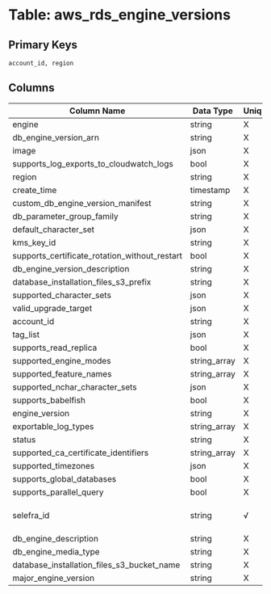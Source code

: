 # Table: aws_rds_engine_versions

## Primary Keys 

```
account_id, region
```


## Columns 

|  Column Name   |  Data Type  | Uniq | Nullable | Description | 
|  ----  | ----  | ----  | ----  | ---- | 
| engine | string | X | √ |  | 
| db_engine_version_arn | string | X | √ |  | 
| image | json | X | √ |  | 
| supports_log_exports_to_cloudwatch_logs | bool | X | √ |  | 
| region | string | X | √ |  | 
| create_time | timestamp | X | √ |  | 
| custom_db_engine_version_manifest | string | X | √ |  | 
| db_parameter_group_family | string | X | √ |  | 
| default_character_set | json | X | √ |  | 
| kms_key_id | string | X | √ |  | 
| supports_certificate_rotation_without_restart | bool | X | √ |  | 
| db_engine_version_description | string | X | √ |  | 
| database_installation_files_s3_prefix | string | X | √ |  | 
| supported_character_sets | json | X | √ |  | 
| valid_upgrade_target | json | X | √ |  | 
| account_id | string | X | √ |  | 
| tag_list | json | X | √ |  | 
| supports_read_replica | bool | X | √ |  | 
| supported_engine_modes | string_array | X | √ |  | 
| supported_feature_names | string_array | X | √ |  | 
| supported_nchar_character_sets | json | X | √ |  | 
| supports_babelfish | bool | X | √ |  | 
| engine_version | string | X | √ |  | 
| exportable_log_types | string_array | X | √ |  | 
| status | string | X | √ |  | 
| supported_ca_certificate_identifiers | string_array | X | √ |  | 
| supported_timezones | json | X | √ |  | 
| supports_global_databases | bool | X | √ |  | 
| supports_parallel_query | bool | X | √ |  | 
| selefra_id | string | √ | √ | primary keys value md5 | 
| db_engine_description | string | X | √ |  | 
| db_engine_media_type | string | X | √ |  | 
| database_installation_files_s3_bucket_name | string | X | √ |  | 
| major_engine_version | string | X | √ |  | 


